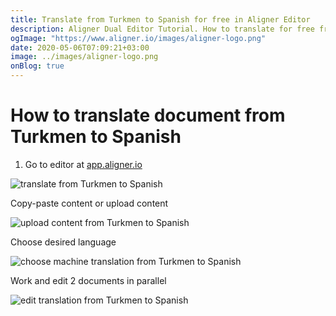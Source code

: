 ```yaml
---
title: Translate from Turkmen to Spanish for free in Aligner Editor
description: Aligner Dual Editor Tutorial. How to translate for free from Turkmen to Spanish. Aligner is multilingual document management platform. 
ogImage: "https://www.aligner.io/images/aligner-logo.png"
date: 2020-05-06T07:09:21+03:00
image: ../images/aligner-logo.png
onBlog: true
---
```


# How to translate document from Turkmen to Spanish

1. Go to editor at [app.aligner.io](https://app.aligner.io "Aligner App web page")

![translate from Turkmen to Spanish](../aligner-blank-editor.png "translate from Turkmen to Spanish")

Copy-paste content or upload content

![upload content from Turkmen to Spanish](../aligner-uploaded-document.png "upload content from Turkmen to Spanish")

Choose desired language

![choose machine translation from Turkmen to Spanish](../aligner-language-dropdown.png "choose machine translation from Turkmen to Spanish")

Work and edit 2 documents in parallel

![edit translation from Turkmen to Spanish](../aligner-double-sitded-editor.png "edit translation from Turkmen to Spanish")

